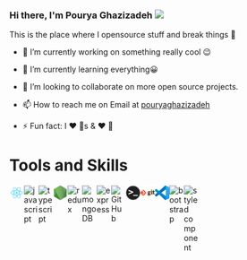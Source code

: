 ### Hi there, I'm Pourya Ghazizadeh <img src="https://media.giphy.com/media/hvRJCLFzcasrR4ia7z/giphy.gif" width="25px">


This is the place where I opensource stuff and break things 🤣

- 🔭 I’m currently working on something really cool 😉
- 🌱 I’m currently learning everything😀
- 👯 I’m looking to collaborate on more open source projects.

- 📫 How to reach me on Email at [pouryaghazizadeh](mailto:pourya.gh095@gmail.com)
- ⚡ Fun fact: I ❤️ 🐶s & ❤️ 🎸




 # Tools and Skills
 <img align="left" alt="React" width="26px" src="https://raw.githubusercontent.com/github/explore/80688e429a7d4ef2fca1e82350fe8e3517d3494d/topics/react/react.png" />



<img align="left" alt="javascript" width="26px" src="https://html5hive.org/wp-content/uploads/2014/06/js_800x800.jpg" />

<img align="left" alt="typescript" width="26px" src="https://iconape.com/wp-content/png_logo_vector/typescript.png" />

<img align="left" alt="Node.js" width="26px" src="https://raw.githubusercontent.com/github/explore/80688e429a7d4ef2fca1e82350fe8e3517d3494d/topics/nodejs/nodejs.png" />

<img align="left" alt="redux" width="26px" src="https://encrypted-tbn0.gstatic.com/images?q=tbn:ANd9GcQABXPUzIiiKfjxkWq9of65KP8nGkN5YzuEdowc8kxTjLAQ13KCUylih0r3dra5tmjeQ5Y&usqp=CAU" />

<img align="left" alt="mongoDB" width="26px" src="https://res.cloudinary.com/crunchbase-production/image/upload/c_lpad,f_auto,q_auto:eco,dpr_1/v1488900822/lvhovgxdslv8tef6nij4.png" />

<img align="left" alt="express" width="26px" src="https://w7.pngwing.com/pngs/925/447/png-transparent-express-js-node-js-javascript-mongodb-node-js-text-trademark-logo.png" />

<img align="left" alt="GitHub" width="26px" src="https://encrypted-tbn0.gstatic.com/images?q=tbn:ANd9GcTet4aJt18bB-nslsyvF5H6nMxg2Ey40dgzanQRGF0vXx8CKWtbXgwd6JdORT2QqtpzUUs&usqp=CAU" />

<img align="left" alt="Terminal" width="26px" src="https://raw.githubusercontent.com/github/explore/80688e429a7d4ef2fca1e82350fe8e3517d3494d/topics/terminal/terminal.png" />

<img align="left" alt="Git" width="26px" src="https://raw.githubusercontent.com/github/explore/80688e429a7d4ef2fca1e82350fe8e3517d3494d/topics/git/git.png" />
<img align="left" alt="Visual Studio Code" width="26px" src="https://raw.githubusercontent.com/github/explore/80688e429a7d4ef2fca1e82350fe8e3517d3494d/topics/visual-studio-code/visual-studio-code.png" />


<!-- <img align="left" alt="express" width="26px" src="" /> -->


<img align="left" alt="bootstrap" width="26px" src="https://encrypted-tbn0.gstatic.com/images?q=tbn:ANd9GcRxQvo7DiCYq0KDfGNiQFlNiaozrX5Ze03TbQ&usqp=CAU" />
<img align="left" alt="styled component" width="26px" src="https://encrypted-tbn0.gstatic.com/images?q=tbn:ANd9GcQIl8qTDfew6MW5sXFilzYfGW8Y5lhU0keo2g&usqp=CAU" />

